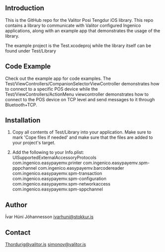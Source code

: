 ## Introduction

This is the GitHub repo for the Valitor Posi Tengdur iOS library. This repo contains a library to communicate with Valitor configured Ingenico applications, along with an example app that demonstrates the usage of the library.

The example project is the Test.xcodeproj while the library itself can be found under Test/Library

## Code Example

Check out the example app for code examples. The Test/ViewControllers/CompanionSelectorViewController demonstrates how to connect to a specific POS device while the 
Test/ViewControllers/ActionMenu viewcontroller demonstrates how to connect to the POS device on TCP level and send messages to it through Bluetooth+TCP.

## Installation

1. Copy all contents of Test/Library into your application. Make sure to mark 'Cope files if needed' and make sure that the files are added to your project's target.

2. Add the following to your Info.plist:
<key>UISupportedExternalAccessoryProtocols</key>
	<array>
		<string>com.ingenico.easypayemv.printer</string>
		<string>com.ingenico.easypayemv.spm-pppchannel</string>
		<string>com.ingenico.easypayemv.barcodereader</string>
		<string>com.ingenico.easypayemv.spm-transaction</string>
		<string>com.ingenico.easypayemv.spm-configuration</string>
		<string>com.ingenico.easypayemv.spm-networkaccess</string>
		<string>com.ingenico.easypayemv.spm-sppchannel</string>
	</array>

## Author

Ívar Húni Jóhannesson
ivarhuni@stokkur.is

## Contact

Thordurig@valitor.is
simonov@valitor.is
